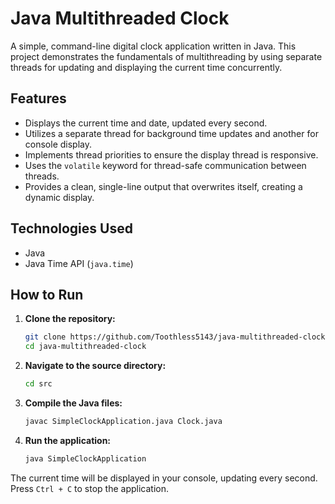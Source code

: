# Java Multithreaded Clock

A simple, command-line digital clock application written in Java. This project demonstrates the fundamentals of multithreading by using separate threads for updating and displaying the current time concurrently.

## Features

- Displays the current time and date, updated every second.
- Utilizes a separate thread for background time updates and another for console display.
- Implements thread priorities to ensure the display thread is responsive.
- Uses the `volatile` keyword for thread-safe communication between threads.
- Provides a clean, single-line output that overwrites itself, creating a dynamic display.

## Technologies Used

- Java
- Java Time API (`java.time`)

## How to Run

1.  **Clone the repository:**
    ```sh
    git clone https://github.com/Toothless5143/java-multithreaded-clock/
    cd java-multithreaded-clock
    ```

2.  **Navigate to the source directory:**
    ```sh
    cd src
    ```

3.  **Compile the Java files:**
    ```sh
    javac SimpleClockApplication.java Clock.java
    ```

4.  **Run the application:**
    ```sh
    java SimpleClockApplication
    ```

The current time will be displayed in your console, updating every second. Press `Ctrl + C` to stop the application.
